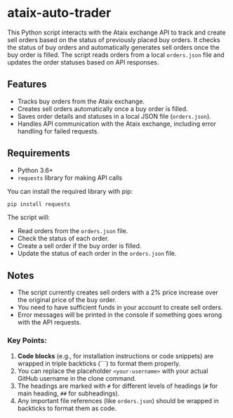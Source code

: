 # ataix-auto-trader

This Python script interacts with the Ataix exchange API to track and create sell orders based on the status of previously placed buy orders. It checks the status of buy orders and automatically generates sell orders once the buy order is filled. The script reads orders from a local `orders.json` file and updates the order statuses based on API responses.

## Features

- Tracks buy orders from the Ataix exchange.
- Creates sell orders automatically once a buy order is filled.
- Saves order details and statuses in a local JSON file (`orders.json`).
- Handles API communication with the Ataix exchange, including error handling for failed requests.

## Requirements

- Python 3.6+
- `requests` library for making API calls

You can install the required library with pip:

```bash
pip install requests
```

The script will:
- Read orders from the `orders.json` file.
- Check the status of each order.
- Create a sell order if the buy order is filled.
- Update the status of each order in the `orders.json` file.

## Notes

- The script currently creates sell orders with a 2% price increase over the original price of the buy order.
- You need to have sufficient funds in your account to create sell orders.
- Error messages will be printed in the console if something goes wrong with the API requests.

### Key Points:
1. **Code blocks** (e.g., for installation instructions or code snippets) are wrapped in triple backticks (```) to format them properly.
2. You can replace the placeholder `<your-username>` with your actual GitHub username in the clone command.
3. The headings are marked with `#` for different levels of headings (`#` for main heading, `##` for subheadings).
4. Any important file references (like `orders.json`) should be wrapped in backticks to format them as code.

